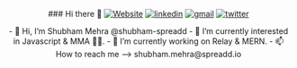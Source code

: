 <p align="center">
    ### Hi there 👋
    <a href="https://shubhammehra.netlify.app"><img alt="Website" title="website" src="https://img.shields.io/badge/-Website-47CCCC?style=flat&logo=Google-Chrome&logoColor=white"/></a>
  <a href="https://www.linkedin.com/in/1801-shubham-mehra/"><img alt="linkedin" title="Linkedin" src="https://img.shields.io/badge/LinkedIn-0077B5?style=flat&logo=linkedin&logoColor=white"/></a>
  <a href="mailto:mehrashubham18@gmail.com"><img alt="gmail" title="gmail" src="https://img.shields.io/badge/Gmail-red?style=flat&logo=Gmail&logoColor=white"/></a>
  <a href="https://twitter.com/_shubham_dev"><img alt="twitter" title="twitter" src="https://img.shields.io/badge/-Twitter-1ca0f1?style=flat&labelColor=1ca0f1&logo=twitter&logoColor=white"/></a>
</p>

<p align="center">
- 👋 Hi, I’m Shubham Mehra @shubham-spreadd
- 👀 I’m currently interested in Javascript & MMA 🤼‍♂️.
- 🌱 I’m currently working on Relay & MERN.
- 📫 How to reach me --> shubham.mehra@spreadd.io
</p>
